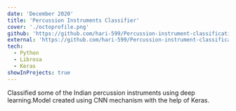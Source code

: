```yaml
---
date: 'December 2020'
title: 'Percussion Instruments Classifier'
cover: './octoprofile.png'
github: 'https://github.com/hari-599/Percussion-instrument-classification'
external: 'https://github.com/hari-599/Percussion-instrument-classification'
tech:
  - Python
  - Librosa
  - Keras
showInProjects: true
---
```


Classified some of the Indian percussion instruments using deep learning.Model created using CNN mechanism with the help of Keras.